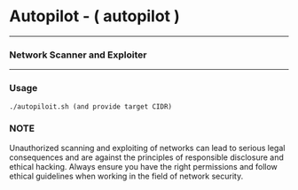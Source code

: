 # Autopilot - ( autopilot )
---
### Network Scanner and Exploiter
---

### Usage
```
./autopiloit.sh (and provide target CIDR)
```

### NOTE
Unauthorized scanning and exploiting of networks can lead to serious legal consequences and are against the principles of responsible disclosure and ethical hacking. Always ensure you have the right permissions and follow ethical guidelines when working in the field of network security.
